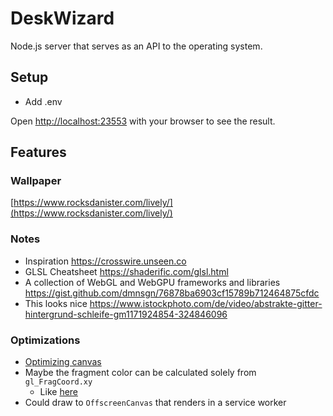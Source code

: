 # DeskWizard

Node.js server that serves as an API to the operating system.

## Setup

- Add .env

Open [http://localhost:23553](http://localhost:23553) with your browser to see the result.

## Features

### Wallpaper

[https://www.rocksdanister.com/lively/](https://www.rocksdanister.com/lively/)

### Notes

- Inspiration <https://crosswire.unseen.co>
- GLSL Cheatsheet <https://shaderific.com/glsl.html>
- A collection of WebGL and WebGPU frameworks and libraries
  <https://gist.github.com/dmnsgn/76878ba6903cf15789b712464875cfdc>
- This looks nice <https://www.istockphoto.com/de/video/abstrakte-gitter-hintergrund-schleife-gm1171924854-324846096>

### Optimizations

- [Optimizing canvas](https://developer.mozilla.org/en-US/docs/Web/API/Canvas_API/Tutorial/Optimizing_canvas?retiredLocale=de)
- Maybe the fragment color can be calculated solely from `gl_FragCoord.xy`
  - Like [here](https://twgljs.org#the-tiniest-example)
- Could draw to `OffscreenCanvas` that renders in a service worker
